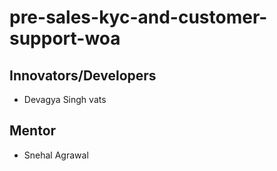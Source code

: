# **pre-sales-kyc-and-customer-support-woa**
## **Innovators/Developers​**
- Devagya Singh vats​

## **Mentor**
- Snehal Agrawal 
